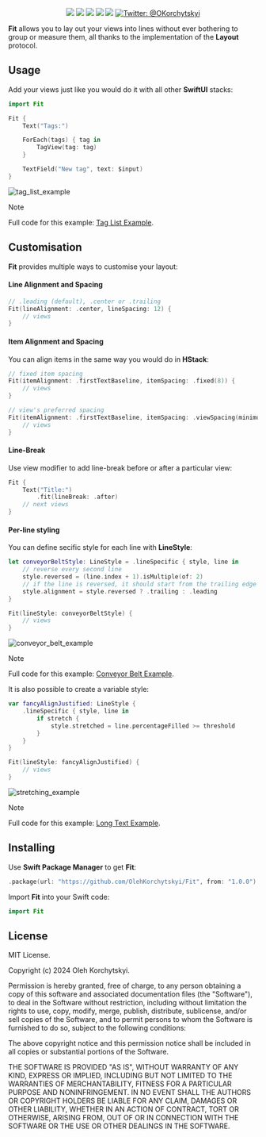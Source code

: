 <p align="center">
    <img src="https://img.shields.io/badge/SwiftUI-874dbf.svg"/>
    <img src="https://img.shields.io/badge/macOS-13.0+-212121.svg"/>
    <img src="https://img.shields.io/badge/iOS-16+-212121.svg"/>
    <img src="https://img.shields.io/badge/tvOS-16.0+-212121.svg"/>
    <img src="https://img.shields.io/badge/watchOS-9.0+-212121.svg"/>
    <a href="https://twitter.com/OKorchytskyi">
        <img src="https://img.shields.io/badge/Contact-@OKorchytskyi-212121" alt="Twitter: @OKorchytskyi"/>
    </a>
</p>

**Fit** allows you to lay out your views into lines without ever bothering to group or measure them, all thanks to the implementation of the **Layout** protocol.


## Usage


Add your views just like you would do it with all other **SwiftUI** stacks:

```swift
import Fit

Fit {
    Text("Tags:")

    ForEach(tags) { tag in
        TagView(tag: tag)
    }

    TextField("New tag", text: $input)
}
```
![tag_list_example](https://github.com/OlehKorchytskyi/Fit/assets/4789347/270802ea-6bea-455a-afa6-084ba48ffdba)

> [!NOTE]
> Full code for this example: [Tag List Example](https://github.com/OlehKorchytskyi/FitPlayground/blob/main/FitPlayground/FitPlayground/Examples/TagListExample.swift).

## Customisation

**Fit** provides multiple ways to customise your layout:

#### Line Alignment and Spacing

```swift
// .leading (default), .center or .trailing
Fit(lineAlignment: .center, lineSpacing: 12) {
    // views
}
```

#### Item Alignment and Spacing

You can align items in the same way you would do in **HStack**:

```swift
// fixed item spacing
Fit(itemAlignment: .firstTextBaseline, itemSpacing: .fixed(8)) {
    // views
}

// view's preferred spacing
Fit(itemAlignment: .firstTextBaseline, itemSpacing: .viewSpacing(minimum: 8)) {
    // views
}
```

#### Line-Break

Use view modifier to add line-break before or after a particular view:

```swift
Fit {
    Text("Title:")
        .fit(lineBreak: .after)
    // next views
}
```

#### Per-line styling

You can define secific style for each line with **LineStyle**:
```swift
let conveyorBeltStyle: LineStyle = .lineSpecific { style, line in
    // reverse every second line
    style.reversed = (line.index + 1).isMultiple(of: 2)
    // if the line is reversed, it should start from the trailing edge
    style.alignment = style.reversed ? .trailing : .leading
}

Fit(lineStyle: conveyorBeltStyle) {
    // views
}
```
![conveyor_belt_example](https://github.com/OlehKorchytskyi/Fit/assets/4789347/586f3c5c-f769-4ee0-a93d-2f6316ee9444)

> [!NOTE]
> Full code for this example: [Conveyor Belt Example](https://github.com/OlehKorchytskyi/FitPlayground/blob/main/FitPlayground/FitPlayground/Examples/ConveyorBeltExample.swift).

It is also possible to create a variable style:

```swift
var fancyAlignJustified: LineStyle {
    .lineSpecific { style, line in
        if stretch {
            style.stretched = line.percentageFilled >= threshold
        }
    }
}

Fit(lineStyle: fancyAlignJustified) {
    // views
}
```
![stretching_example](https://github.com/OlehKorchytskyi/Fit/assets/4789347/a926cac6-9ac5-431a-88cc-a62e4d7ee456)

> [!NOTE]
> Full code for this example: [Long Text Example](https://github.com/OlehKorchytskyi/FitPlayground/blob/main/FitPlayground/FitPlayground/Examples/LongTextExample.swift).

## Installing

Use **Swift Package Manager** to get **Fit**:
```swift
.package(url: "https://github.com/OlehKorchytskyi/Fit", from: "1.0.0")
```

Import **Fit** into your Swift code:

```swift
import Fit
```



## License

MIT License.

Copyright (c) 2024 Oleh Korchytskyi.

Permission is hereby granted, free of charge, to any person obtaining a copy of this software and associated documentation files (the "Software"), to deal in the Software without restriction, including without limitation the rights to use, copy, modify, merge, publish, distribute, sublicense, and/or sell copies of the Software, and to permit persons to whom the Software is furnished to do so, subject to the following conditions:

The above copyright notice and this permission notice shall be included in all copies or substantial portions of the Software.

THE SOFTWARE IS PROVIDED "AS IS", WITHOUT WARRANTY OF ANY KIND, EXPRESS OR IMPLIED, INCLUDING BUT NOT LIMITED TO THE WARRANTIES OF MERCHANTABILITY, FITNESS FOR A PARTICULAR PURPOSE AND NONINFRINGEMENT. IN NO EVENT SHALL THE AUTHORS OR COPYRIGHT HOLDERS BE LIABLE FOR ANY CLAIM, DAMAGES OR OTHER LIABILITY, WHETHER IN AN ACTION OF CONTRACT, TORT OR OTHERWISE, ARISING FROM, OUT OF OR IN CONNECTION WITH THE SOFTWARE OR THE USE OR OTHER DEALINGS IN THE SOFTWARE.

